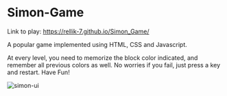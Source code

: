 # Simon-Game

Link to play: https://rellik-7.github.io/Simon_Game/

A popular game implemented using HTML, CSS and Javascript.

At every level, you need to memorize the block color indicated, and remember all previous colors as well.
No worries if you fail, just press a key and restart. Have Fun!

![simon-ui](https://user-images.githubusercontent.com/75270052/162932330-5bdffb96-9ece-4ac4-b2fe-4e3883d2b39a.PNG)



